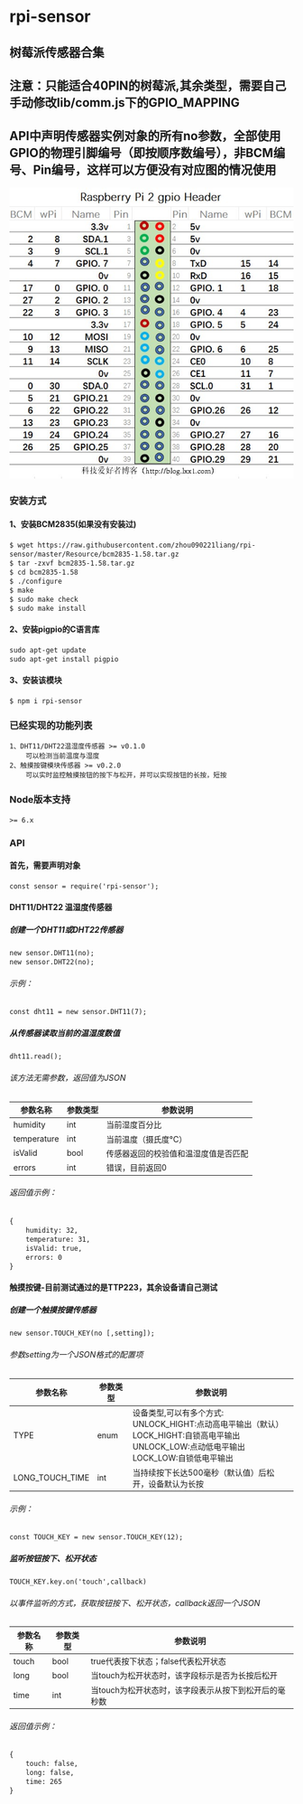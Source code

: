 # rpi-sensor
## 树莓派传感器合集
## 注意：只能适合40PIN的树莓派,其余类型，需要自己手动修改lib/comm.js下的GPIO_MAPPING
## API中声明传感器实例对象的所有no参数，全部使用GPIO的物理引脚编号（即按顺序数编号），非BCM编号、Pin编号，这样可以方便没有对应图的情况使用

![GPIO引脚图](Resource/GPIO引脚定义.jpg)

### 安装方式

#### 1、安装BCM2835(如果没有安装过)
    $ wget https://raw.githubusercontent.com/zhou090221liang/rpi-sensor/master/Resource/bcm2835-1.58.tar.gz
    $ tar -zxvf bcm2835-1.58.tar.gz
    $ cd bcm2835-1.58
    $ ./configure
    $ make
    $ sudo make check
    $ sudo make install

#### 2、安装pigpio的C语言库
    sudo apt-get update
    sudo apt-get install pigpio

#### 3、安装该模块
    $ npm i rpi-sensor

### 已经实现的功能列表
    1、DHT11/DHT22温湿度传感器 >= v0.1.0
        可以检测当前温度与湿度
    2、触摸按键模块传感器 >= v0.2.0
        可以实时监控触摸按钮的按下与松开，并可以实现按钮的长按，短按

### Node版本支持
    >= 6.x

### API
#### 首先，需要声明对象
	const sensor = require('rpi-sensor');
#### DHT11/DHT22 温湿度传感器
##### 创建一个DHT11或DHT22传感器

	new sensor.DHT11(no);
	new sensor.DHT22(no);

###### 示例：

	const dht11 = new sensor.DHT11(7);

##### 从传感器读取当前的温湿度数值

	dht11.read();

###### 该方法无需参数，返回值为JSON

| 参数名称    | 参数类型 | 参数说明                             |
| ----------- | -------- | ------------------------------------ |
| humidity    | int      | 当前湿度百分比                       |
| temperature | int      | 当前温度（摄氏度°C）                 |
| isValid     | bool     | 传感器返回的校验值和温湿度值是否匹配 |
| errors      | int      | 错误，目前返回0                      |

###### 返回值示例：
	{
        humidity: 32, 
        temperature: 31, 
        isValid: true, 
        errors: 0 
    }

#### 触摸按键-目前测试通过的是TTP223，其余设备请自己测试
##### 创建一个触摸按键传感器

	new sensor.TOUCH_KEY(no [,setting]);

###### 参数setting为一个JSON格式的配置项

| 参数名称          | 参数类型 | 参数说明                                                                                                                                              |
| ----------------- | -------- | ----------------------------------------------------------------------------------------------------------------------------------------------------- |
| TYPE              | enum     | 设备类型,可以有多个方式:<br>UNLOCK_HIGHT:点动高电平输出（默认）<br> LOCK_HIGHT:自锁高电平输出<br>UNLOCK_LOW:点动低电平输出<br>LOCK_LOW:自锁低电平输出 |
| LONG_TOUCH_TIME   | int      | 当持续按下长达500毫秒（默认值）后松开，设备默认为长按                                                                                                 |

###### 示例：

	const TOUCH_KEY = new sensor.TOUCH_KEY(12);

##### 监听按钮按下、松开状态

	TOUCH_KEY.key.on('touch',callback)

###### 以事件监听的方式，获取按钮按下、松开状态，callback返回一个JSON

| 参数名称 | 参数类型 | 参数说明                                              |
| -------- | -------- | ----------------------------------------------------- |
| touch    | bool     | true代表按下状态；false代表松开状态                   |
| long     | bool     | 当touch为松开状态时，该字段标示是否为长按后松开       |
| time     | int      | 当touch为松开状态时，该字段表示从按下到松开后的毫秒数 |

###### 返回值示例：
	{ 
        touch: false, 
        long: false, 
        time: 265 
    }
